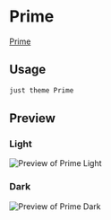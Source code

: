 # Prime

[Prime](https://rivea0.github.io)

## Usage

```bash
just theme Prime
```

## Preview

### Light

![Preview of Prime Light](preview-light.png)

### Dark

![Preview of Prime Dark](preview-dark.png)
